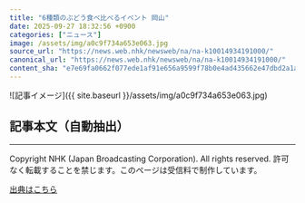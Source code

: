 ```yaml
---
title: "6種類のぶどう食べ比べるイベント 岡山"
date: 2025-09-27 18:32:56 +0900
categories: ["ニュース"]
image: /assets/img/a0c9f734a653e063.jpg
source_url: "https://news.web.nhk/newsweb/na/na-k10014934191000/"
canonical_url: "https://news.web.nhk/newsweb/na/na-k10014934191000/"
content_sha: "e7e69fa0662f077ede1af91e656a9599f78b0e4ad435662e47dbd2a1a80fa899"
---
```


![記事イメージ]({{ site.baseurl }}/assets/img/a0c9f734a653e063.jpg)

## 記事本文（自動抽出）
<div><div class="_13tndsj2"><nav aria-label="フッターサイトナビゲーション" class="_13tndsj4"></nav><hr class="esl7kn2s esl7kn1l esl7kn1n _14xli2ae"><p class="esl7kn2s esl7kn1m esl7kn1o _1yvk0f68 _1lugom81">Copyright NHK (Japan Broadcasting Corporation). All rights reserved. 許可なく転載することを禁じます。このページは受信料で制作しています。</p></div></div>

[出典はこちら](https://news.web.nhk/newsweb/na/na-k10014934191000/)
